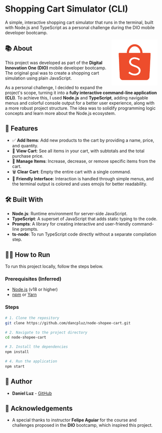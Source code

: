 # Shopping Cart Simulator (CLI)

A simple, interactive shopping cart simulator that runs in the terminal, built with Node.js and TypeScript as a personal challenge during the DIO mobile developer bootcamp.

<picture>
  <img src="shopee.gif" align="right" width="30%"/>
</picture>

## 📚 About

This project was developed as part of the **Digital Innovation One (DIO)** mobile developer bootcamp. The original goal was to create a shopping cart simulation using plain JavaScript.

As a personal challenge, I decided to expand the project's scope, turning it into a **fully interactive command-line application (CLI)**. To achieve this, I used **Node.js** and **TypeScript**, adding navigable menus and colorful console output for a better user experience, along with a more robust project structure. The idea was to solidify programming logic concepts and learn more about the Node.js ecosystem.

## 📌 Features

  - ✅ **Add Items**: Add new products to the cart by providing a name, price, and quantity.
  - 🛒 **View Cart**: See all items in your cart, with subtotals and the total purchase price.
  - 🔄 **Manage Items**: Increase, decrease, or remove specific items from the cart.
  - 🗑️ **Clear Cart**: Empty the entire cart with a single command.
  - 🎨 **Friendly Interface**: Interaction is handled through simple menus, and the terminal output is colored and uses emojis for better readability.

## 🛠 Built With

  - **Node.js**: Runtime environment for server-side JavaScript.
  - **TypeScript**: A superset of JavaScript that adds static typing to the code.
  - **Prompts**: A library for creating interactive and user-friendly command-line prompts.
  - **ts-node**: To run TypeScript code directly without a separate compilation step.

## 👨‍💻 How to Run

To run this project locally, follow the steps below.

### Prerequisites (Inferred)

  - [Node.js](https://nodejs.org/en/) (v18 or higher)
  - [npm](https://www.npmjs.com/) or [Yarn](https://yarnpkg.com/)

### Steps

```bash
# 1. Clone the repository
git clone https://github.com/dancpluz/node-shopee-cart.git
```
```bash
# 2. Navigate to the project directory
cd node-shopee-cart
```
```bash
# 3. Install the dependencies
npm install
```
```bash
# 4. Run the application
npm start
```

## 👥 Author

-   **Daniel Luz** - [GitHub](https://github.com/dancpluz)

## 🤝 Acknowledgements

  - A special thanks to instructor **Felipe Aguiar** for the course and challenges proposed in the **DIO** bootcamp, which inspired this project.
